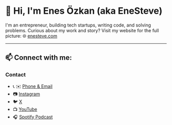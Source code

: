 # 💸 Hi, I'm Enes Özkan (aka EneSteve)
I'm an entrepreneur, building tech startups, writing code, and solving problems.
Curious about my work and story? Visit my website for the full picture:
🌐 [enesteve.com](https://www.enesteve.com/)

---

## 📫 Connect with me:

### Contact
- 📞 ✉️ [Phone & Email](https://www.enesteve.com/ready-to-work-together)
- 📷 [Instagram](https://instagram.com/enesteve0)
- 🐦 [X](https://x.com/enesteve_)
- 📺 [YouTube](https://www.youtube.com/@enesteve)
- 🎧 [Spotify Podcast](https://open.spotify.com/show/3MlDSDdKxWYYIXlQNVveZN?si=ad3c64b9c27b472e)
